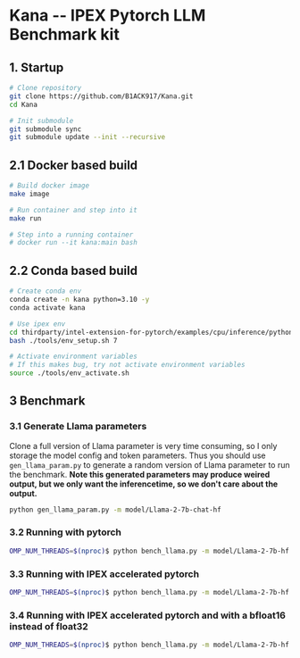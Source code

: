 # Kana -- IPEX Pytorch LLM Benchmark kit

## 1. Startup
``` bash
# Clone repository
git clone https://github.com/B1ACK917/Kana.git
cd Kana

# Init submodule
git submodule sync
git submodule update --init --recursive
```

## 2.1 Docker based build
```bash
# Build docker image
make image

# Run container and step into it
make run

# Step into a running container
# docker run --it kana:main bash
```

## 2.2 Conda based build
```bash
# Create conda env
conda create -n kana python=3.10 -y
conda activate kana

# Use ipex env
cd thirdparty/intel-extension-for-pytorch/examples/cpu/inference/python/llm
bash ./tools/env_setup.sh 7

# Activate environment variables
# If this makes bug, try not activate environment variables
source ./tools/env_activate.sh
```

## 3 Benchmark
### 3.1 Generate Llama parameters
Clone a full version of Llama parameter is very time consuming, so I only storage the model config and token parameters. Thus you should use `gen_llama_param.py` to generate a random version of Llama parameter to run the benchmark.
**Note this generated parameters may produce weired output, but we only want the inferencetime, so we don't care about the output.**
```bash
python gen_llama_param.py -m model/Llama-2-7b-chat-hf
```
### 3.2 Running with pytorch
```bash
OMP_NUM_THREADS=$(nproc)$ python bench_llama.py -m model/Llama-2-7b-hf --dtype float32
```

### 3.3 Running with IPEX accelerated pytorch
```bash
OMP_NUM_THREADS=$(nproc)$ python bench_llama.py -m model/Llama-2-7b-hf --dtype float32 --ipex
```

### 3.4 Running with IPEX accelerated pytorch and with a bfloat16 instead of float32
```bash
OMP_NUM_THREADS=$(nproc)$ python bench_llama.py -m model/Llama-2-7b-hf --dtype bfloat16 --ipex
```
